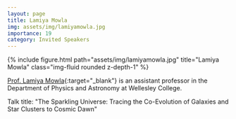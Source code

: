 ```yaml
---
layout: page
title: Lamiya Mowla
img: assets/img/lamiyamowla.jpg
importance: 19
category: Invited Speakers
---
```


<div class="row">
    <div class="col-sm mt-3 mt-md-0">
        {% include figure.html path="assets/img/lamiyamowla.jpg" title="Lamiya Mowla" class="img-fluid rounded z-depth-1" %}
    </div>
</div>

[Prof. Lamiya Mowla](https://www.lamiyamowla.com){:target="_blank"} is an assistant professor in the Department of Physics and Astronomy at Wellesley College.

Talk title: "The Sparkling Universe: Tracing the Co-Evolution of Galaxies and Star Clusters to Cosmic Dawn"